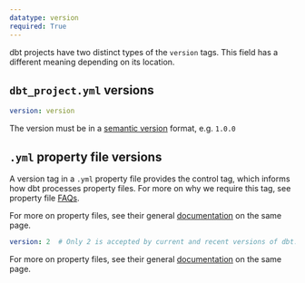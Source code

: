 ```yaml
---
datatype: version
required: True
---
```


dbt projects have two distinct types of the `version` tags. This field has a different meaning depending on its location.

## `dbt_project.yml` versions

<File name='dbt_project.yml'>

```yml
version: version
```

</File>


The version must be in a [semantic version](https://semver.org/) format, e.g. `1.0.0`

##  `.yml` property file versions

A version tag in a `.yml` property file provides the control tag, which informs how dbt processes property files. For more on why we require this tag, see property file [FAQs](https://docs.getdbt.com/reference/configs-and-properties#faqs).

For more on property files, see their general [documentation](https://docs.getdbt.com/reference/configs-and-properties#where-can-i-define-properties) on the same page.
<File name='<any valid filename>.yml'>

```yml
version: 2  # Only 2 is accepted by current and recent versions of dbt.
```
 
</File>


For more on property files, see their general [documentation](https://docs.getdbt.com/reference/configs-and-properties#where-can-i-define-properties) on the same page.
